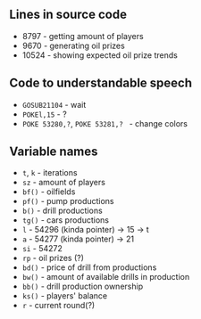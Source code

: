 ## Lines in source code
- 8797 - getting amount of players
- 9670 - generating oil prizes
- 10524 - showing expected oil prize trends

## Code to understandable speech
- `GOSUB21104` - wait
- `POKEl,15` - ?
- `POKE 53280,?`, `POKE 53281,? ` - change colors

## Variable names
- `t`, `k` - iterations
- `sz` - amount of players
- `bf()` - oilfields
- `pf()` - pump productions
- `b()` - drill productions
- `tg()` - cars productions
- `l` - 54296 (kinda pointer) -> 15
                              -> t
- `a` - 54277 (kinda pointer) -> 21
- `si` - 54272
- `rp` - oil prizes (?)
- `bd()` - price of drill from productions
- `bw()` - amount of available drills in production
- `bb()` - drill production ownership
- `ks()` - players' balance
- `r` - current round(?)